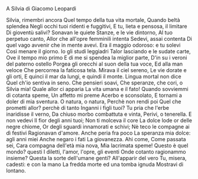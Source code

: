 A Silvia di Giacomo Leopardi

Silvia, rimembri ancora
Quel tempo della tua vita mortale,
Quando beltà splendea
Negli occhi tuoi ridenti e fuggitivi,
E tu, lieta e pensosa, il limitare
Di gioventù salivi?
Sonavan le quiete
Stanze, e le vie dintorno,
Al tuo perpetuo canto,
Allor che all'opre femminili intenta
Sedevi, assai contenta
Di quel vago avvenir che in mente avevi.
Era il maggio odoroso: e tu solevi
Così menare il giorno.
Io gli studi leggiadri
Talor lasciando e le sudate carte,
Ove il tempo mio primo
E di me si spendea la miglior parte,
D'in su i veroni del paterno ostello
Porgea gli orecchi al suon della tua voce,
Ed alla man veloce
Che percorrea la faticosa tela.
Mirava il ciel sereno,
Le vie dorate e gli orti,
E quinci il mar da lungi, e quindi il monte.
Lingua mortal non dice
Quel ch'io sentiva in seno.
Che pensieri soavi,
Che speranze, che cori, o Silvia mia!
Quale allor ci apparia
La vita umana e il fato!
Quando sovviemmi di cotanta speme,
Un affetto mi preme
Acerbo e sconsolato,
E tornami a doler di mia sventura.
O natura, o natura,
Perchè non rendi poi
Quel che prometti allor? perchè di tanto
Inganni i figli tuoi?
Tu pria che l'erbe inaridisse il verno,
Da chiuso morbo combattuta e vinta,
Perivi, o tenerella. E non vedevi
Il fior degli anni tuoi;
Non ti molceva il core
La dolce lode or delle negre chiome,
Or degli sguardi innamorati e schivi;
Nè teco le compagne ai dì festivi
Ragionavan d'amore.
Anche peria fra poco
La speranza mia dolce: agli anni miei
Anche negaro i fati
La giovanezza. Ahi come,
Come passata sei,
Cara compagna dell'età mia nova,
Mia lacrimata speme!
Questo è quel mondo? questi
I diletti, l'amor, l'opre, gli eventi
Onde cotanto ragionammo insieme?
Questa la sorte dell'umane genti?
All'apparir del vero
Tu, misera, cadesti: e con la mano
La fredda morte ed una tomba ignuda
Mostravi di lontano.
